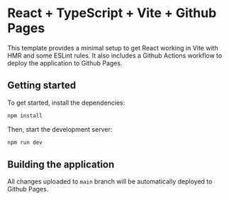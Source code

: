 # React + TypeScript + Vite + Github Pages

This template provides a minimal setup to get React working in Vite with HMR and some ESLint rules.
It also includes a Github Actions workflow to deploy the application to Github Pages.

## Getting started

To get started, install the dependencies:

```bash
npm install
```

Then, start the development server:

```bash
npm run dev
```

## Building the application

All changes uploaded to `main` branch will be automatically deployed to Github Pages.
